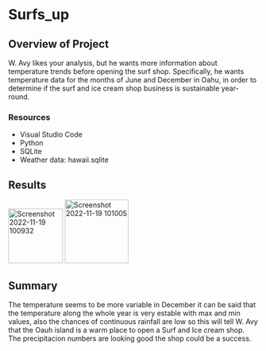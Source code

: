 # Surfs_up

## Overview of Project

W. Avy likes your analysis, but he wants more information about temperature trends before opening the surf shop. Specifically, he wants temperature data for the months of June and December in Oahu, in order to determine if the surf and ice cream shop business is sustainable year-round.


### Resources

- Visual Studio Code
- Python
- SQLite
- Weather data: hawaii.sqlite

## Results

<img width="110" alt="Screenshot 2022-11-19 100932" src="https://user-images.githubusercontent.com/108438270/202863070-e7bf73ae-4f8c-44a0-96c4-58a539d4fa0b.png">
<img width="128" alt="Screenshot 2022-11-19 101005" src="https://user-images.githubusercontent.com/108438270/202863071-883b749c-e23e-4326-984c-ee3bcabae1b5.png">

## Summary

The temperature seems to be more variable in December it can be said that the temperature along the whole year is very estable with max and min values, also the chances of continuous rainfall are low so this will tell W. Avy that the Oauh island is a warm place to open a Surf and Ice cream shop. The precipitacion numbers are looking good the shop could be a success.
